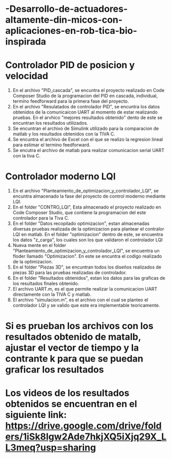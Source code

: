 # -Desarrollo-de-actuadores-altamente-din-micos-con-aplicaciones-en-rob-tica-bio-inspirada
# Controlador PID de posicion y velocidad
  1. En el archivo "PID_cascada", se encuntra el proyecto realizado en Code Composer Studio de la programacion del PID en cascada, individual, termino feedforward para 
     la primera fase del proyecto.
  2. En el archivo "Resulatados de controlador PID", se encuntra los datos obtenidos de la comunicaicon UART al momento de estar realizando pruebas.
     En el arvhico "mejores resultados obtenido" dento de este se encuntran los resultados utilizados.
  4. Se encuntran el archivo de Simulink utilizado para la comparacion de matlab y los resultados obtenidos con la TIVA C.
  5. Se encuntra el archivo de Excel con el que se realizo la regresion lineal para estimar el termino feedforward.
  6. Se encutra el archivo de matlab para realizar comunicacion serial UART con la tiva C.
# Controlador moderno LQI
  1. En el archivo "Planteamiento_de_optimizacion_y_controlador_LQI", se encuntra almacenado la fase del proyecto de control moderno mediante LQI.
  2. En el folder "CONTRO_LQI", Esta almacenado el proyecto realizado en Code Composer Studio, que contiene la programacion del este controlador para la Tiva C.
  3. En el folder "Datos recopilado optimizacion", estan almacenadas diversas pruebas realizada de la optimizacion para plantear el contralor LQI en matlab.
     En el folder "optimizacion" dentro de este, se encuentra los datos "z_carga", los cuales son los que validaron el controlador LQI
  4. Nueva mente en el folder "Planteamiento_de_optimizacion_y_controlador_LQI", se encuentra un floder llamado "Optimizacion". En este se encuntra el codigo realizado
     de la optimizacion.
  5. En el folder "Piezas 3D", se encuntran todos los diseños realizados de piezas 3D para las pruebas realizadas de controlador.
  6. En el folder "Resultados obtenidos", estan los datos para las graficas de los resultados finales obtenido.
  7. El archivo UART.m, es el que permite realizar la comunicacion UART directamente con la TIVA C y matlab.
  8. El archivo "simulacion.m", es el archivo con el cual se planteo el controlador LQI y se valido que este era implementable teoricamente.
 # Si es prueban los archivos con los resultados obtenido de matalb, ajustar el vector de tiempo y la contrante k para que se puedan graficar los resultados 
 # Los videos de los resultados obtenidos se encuentran en el siguiente link: https://drive.google.com/drive/folders/1iSk8lgw2Ade7hkjXQ5iXjq29X_LL3meq?usp=sharing
